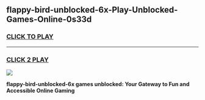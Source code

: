 
## flappy-bird-unblocked-6x-Play-Unblocked-Games-Online-0s33d
<h3>
<a href="https://premium76.site?title=flappy-bird-unblocked-6x&ref=25A">CLICK TO PLAY</a></h3>
<hr>

<h3>
<a href="https://premium76.site?title=flappy-bird-unblocked-6x&ref=25A">CLICK 2 PLAY</a>
  
</h3>

<a href="https://premium76.site?title=flappy-bird-unblocked-6x&ref=25A"><img src="https://clearcache.store/games.png"></a>


**flappy-bird-unblocked-6x games unblocked: Your Gateway to Fun and Accessible Online Gaming**

